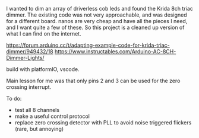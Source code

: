 I wanted to dim an array of driverless cob leds and found the Krida 8ch triac dimmer.  The existing code was not very approachable, and was designed for a different board.  nanos are very cheap and have all the pieces I need, and I want quite a few of these.  So this project is a cleaned up version of what I can find on the internet.

https://forum.arduino.cc/t/adapting-example-code-for-krida-triac-dimmer/949432/18
https://www.instructables.com/Arduino-AC-8CH-Dimmer-Lights/

build with platformIO, vscode.

Main lesson for me was that only pins 2 and 3 can be used for the zero crossing interrupt.

To do:

* test all 8 channels
* make a useful control protocol
* replace zero crossing detector with PLL to avoid noise triggered flickers (rare, but annoying)